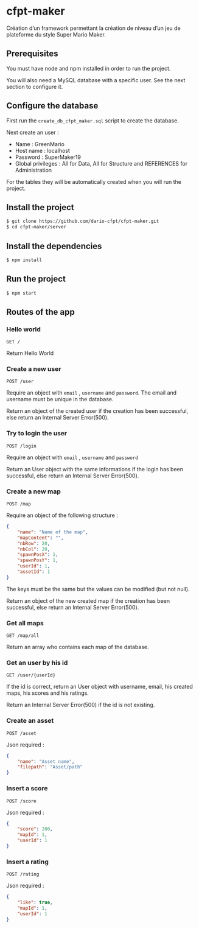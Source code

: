 # cfpt-maker

Création d’un framework permettant la création de niveau d’un jeu de
plateforme du style Super Mario Maker.

## Prerequisites

You must have node and npm installed in order to run the project.

You will also need a MySQL database with a specific user. See the next section to configure it.

## Configure the database

First run the `create_db_cfpt_maker.sql` script to create the database. 

Next create an user :
- Name : GreenMario
- Host name : localhost
- Password : SuperMaker19
- Global privileges : All for Data, All for Structure and REFERENCES for Administration

For the tables they will be automatically created when you will run the project.

## Install the project

```bash
$ git clone https://github.com/dario-cfpt/cfpt-maker.git
$ cd cfpt-maker/server
```

## Install the dependencies

```bash
$ npm install
```

## Run the project

```bash
$ npm start
```

## Routes of the app
### Hello world
```
GET /
```
Return Hello World

### Create a new user
```
POST /user
```
Require an object with `email` , `username` and `password`. The email and username must be unique in the database.

Return an object of the created user if the creation has been successful, else return an Internal Server Error(500).

### Try to login the user
```
POST /login
```
Require an object with `email` , `username` and `password`

Return an User object with the same informations if the login has been successful,
else return an Internal Server Error(500).

### Create a new map
```
POST /map
```
Require an object of the following structure :
```json
{
    "name": "Name of the map",
    "mapContent": "",
    "nbRow": 20,
    "nbCol": 20,
    "spawnPosX": 1,
    "spawnPosY": 1,
    "userId": 1,
    "assetId": 1
}
```
The keys must be the same but the values can be modified (but not null).

Return an object of the new created map if the creation has been successful,
else return an Internal Server Error(500).

### Get all maps
```
GET /map/all
```

Return an array who contains each map of the database.
### Get an user by his id
```
GET /user/{userId}
```

If the id is correct, return an User object with username, email, his created maps, his scores and his ratings.

Return an Internal Server Error(500) if the id is not existing.

### Create an asset
```
POST /asset
```
Json required :
```json
{
    "name": "Asset name",
    "filepath": "Asset/path"
}
```

### Insert a score

```
POST /score
```

Json required :
```json
{
    "score": 200,
    "mapId": 1,
    "userId": 1
}
```

### Insert a rating
```
POST /rating
```
Json required :
```json
{
    "like": true,
    "mapId": 1,
    "userId": 1
}
```
